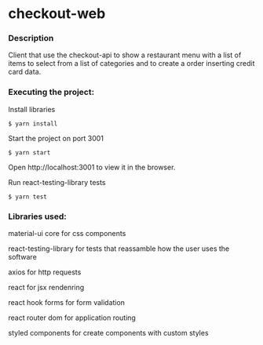 # checkout-web

### Description
Client that use the checkout-api to show a restaurant menu with a list of items to select from a list of categories and to create a order inserting credit card data.

### Executing the project:

Install libraries
```
$ yarn install
```

Start the project on port 3001
```
$ yarn start
```
Open http://localhost:3001 to view it in the browser.

Run react-testing-library tests
```
$ yarn test
```

### Libraries used:

material-ui core for css components

react-testing-library for tests that reassamble how the user uses the software

axios for http requests

react for jsx rendenring

react hook forms for form validation

react router dom for application routing

styled components for create components with custom styles